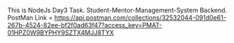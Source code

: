 This is NodeJs Day3 Task.
Student-Mentor-Management-System Backend.
PostMan Link = https://api.postman.com/collections/32532044-091d0e61-267b-4524-82ee-bf2f0ad63f47?access_key=PMAT-01HPZ0W9BYPHY9SZTX4MJJ8TYX

